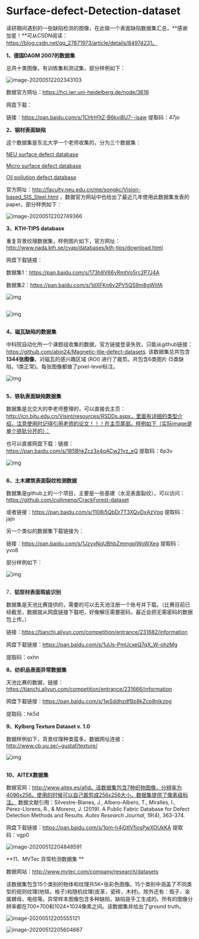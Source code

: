 # Surface-defect-Detection-dataset
读研期间遇到的一些缺陷检测的图像，在此做一个表面缺陷数据集汇总，**感谢加星！**可从CSDN阅读：https://blog.csdn.net/qq_27871973/article/details/84974231。

**1、德国DAGM 2007的数据集**

总共十类图像，有训练集和测试集，部分样例如下：

![image-20200512202343103](C:\Users\zhygou\AppData\Roaming\Typora\typora-user-images\image-20200512202343103.png)

数据官方网址：https://hci.iwr.uni-heidelberg.de/node/3616

网盘下载：

链接：https://pan.baidu.com/s/1CHrH1tZ-B6kvi8U7--isaw 
提取码：47jo 

**2、钢材表面缺陷**

这个数据集是东北大学一个老师收集的，分为三个数据集：

[NEU surface defect database](http://faculty.neu.edu.cn/yunhyan/NEU_surface_defect_database.html) 

[Micro surface defect database](http://faculty.neu.edu.cn/yunhyan/SCACM.html)

[Oil pollution defect database](http://faculty.neu.edu.cn/yunhyan/SLSM.html)

官方网址：http://faculty.neu.edu.cn/me/songkc/Vision-based_SIS_Steel.html ，数据官方网站中也给出了最近几年使用此数据集发表的paper。部分样例如下：

![image-20200512202749366](C:\Users\zhygou\AppData\Roaming\Typora\typora-user-images\image-20200512202749366.png)

**3、KTH-TIPS database**

重复背景纹理数据集，样例图片如下，官方网址：http://www.nada.kth.se/cvap/databases/kth-tips/download.html

网盘下载链接：

数据集1：https://pan.baidu.com/s/173h8V66yRmtVo5rc2P7J4A

数据集2：https://pan.baidu.com/s/1dXFKn6v2PV5QS9m8gWlifA

![img](https://img-blog.csdnimg.cn/20181212161012648.png?x-oss-process=image/watermark,type_ZmFuZ3poZW5naGVpdGk,shadow_10,text_aHR0cHM6Ly9ibG9nLmNzZG4ubmV0L3FxXzI3ODcxOTcz,size_16,color_FFFFFF,t_70)

![点击并拖拽以移动](data:image/gif;base64,R0lGODlhAQABAPABAP///wAAACH5BAEKAAAALAAAAAABAAEAAAICRAEAOw==)

![img](https://img-blog.csdnimg.cn/20181212161037714.png?x-oss-process=image/watermark,type_ZmFuZ3poZW5naGVpdGk,shadow_10,text_aHR0cHM6Ly9ibG9nLmNzZG4ubmV0L3FxXzI3ODcxOTcz,size_16,color_FFFFFF,t_70)

![点击并拖拽以移动](data:image/gif;base64,R0lGODlhAQABAPABAP///wAAACH5BAEKAAAALAAAAAABAAEAAAICRAEAOw==)

**4、磁瓦缺陷的数据集**

 中科院自动化所一个课题组收集的数据，官方链接登录失败，只能从github链接：https://github.com/abin24/Magnetic-tile-defect-datasets. 该数据集总共包含**1344张图像**，对磁瓦的感兴趣区域 (ROI) 进行了裁剪。共包含6类图片 (5类缺陷，1类正常)。每张图像都做了pixel-level标注。

![img](https://img-blog.csdnimg.cn/2018121216162780.png?x-oss-process=image/watermark,type_ZmFuZ3poZW5naGVpdGk,shadow_10,text_aHR0cHM6Ly9ibG9nLmNzZG4ubmV0L3FxXzI3ODcxOTcz,size_16,color_FFFFFF,t_70)

![点击并拖拽以移动](data:image/gif;base64,R0lGODlhAQABAPABAP///wAAACH5BAEKAAAALAAAAAABAAEAAAICRAEAOw==)

**5、铁轨表面缺陷数据集**

 数据集是北交大的李老师整理的，可以直接去主页：http://icn.bjtu.edu.cn/Visint/resources/RSDDs.aspx，里面有详细的类型介绍，注意使用时记得引用老师的论文！！！在主页尾部。样例如下（实际image是单个铁轨分开的）：

也可以直接网盘下载：链接：https://pan.baidu.com/s/185BhkZcz3x4qACw21vz_eQ 
提取码：6p3v 

![img](https://img-blog.csdnimg.cn/20190320152729767.png?x-oss-process=image/watermark,type_ZmFuZ3poZW5naGVpdGk,shadow_10,text_aHR0cHM6Ly9ibG9nLmNzZG4ubmV0L3FxXzI3ODcxOTcz,size_16,color_FFFFFF,t_70)

![点击并拖拽以移动](data:image/gif;base64,R0lGODlhAQABAPABAP///wAAACH5BAEKAAAALAAAAAABAAEAAAICRAEAOw==)

**6、土木建筑表面裂纹检测数据**

数据集是github上的一个项目，主要是一些基建（水泥表面裂纹），可以访问：https://github.com/cuilimeng/CrackForest-dataset

或者链接：https://pan.baidu.com/s/1108j5QbDr7T3XQvDxAzVpg 
提取码：jajn 

另一个类似的数据集下载链接为：

链接：https://pan.baidu.com/s/1JzyxNqUBhbZmmgpIWoWXeg 
提取码：yvo8 

部分样例如下：

![img](https://img-blog.csdnimg.cn/20190320153624428.png?x-oss-process=image/watermark,type_ZmFuZ3poZW5naGVpdGk,shadow_10,text_aHR0cHM6Ly9ibG9nLmNzZG4ubmV0L3FxXzI3ODcxOTcz,size_16,color_FFFFFF,t_70)

![点击并拖拽以移动](data:image/gif;base64,R0lGODlhAQABAPABAP///wAAACH5BAEKAAAALAAAAAABAAEAAAICRAEAOw==)

7、**铝型材表面瑕疵识别** 

数据集是天池比赛提供的，需要的可以去天池注册一个账号并下载。（比赛目前已经截至，数据就从网盘链接下载吧，好像解压需要密码，最近会把无需密码的数据包上传。）

链接：https://tianchi.aliyun.com/competition/entrance/231682/information

网盘下载链接：https://pan.baidu.com/s/1uUs-PmUcxeQ7qX_W-ohzMg

提取码：oxhn

**8、纺织品表面异常数据集**

天池比赛的数据，链接：https://tianchi.aliyun.com/competition/entrance/231666/information

网盘下载链接：https://pan.baidu.com/s/1wSddhzdfBp8kZcp8nIkzpg

提取码：hk5d

**9、Kylberg Texture Dataset v. 1.0**

数据样例如下，背景纹理种类蛮多。数据网址连接：http://www.cb.uu.se/~gustaf/texture/

![img](https://img-blog.csdnimg.cn/2019121121114527.png?x-oss-process=image/watermark,type_ZmFuZ3poZW5naGVpdGk,shadow_10,text_aHR0cHM6Ly9ibG9nLmNzZG4ubmV0L3FxXzI3ODcxOTcz,size_16,color_FFFFFF,t_70)

![点击并拖拽以移动](data:image/gif;base64,R0lGODlhAQABAPABAP///wAAACH5BAEKAAAALAAAAAABAAEAAAICRAEAOw==)

**10、AITEX数据集**

数据官网：http://www.aitex.es/afid。该数据集包含7种织物图像，分辨率为4096x256。使用的时候可以自己裁剪成256x256大小。数据集提供了像素级标注。
 数据文献引用：Silvestre-Blanes, J., Albero-Albero, T., Miralles, I., Pérez-Llorens, R., & Moreno, J. (2019). A Public Fabric Database for Defect Detection Methods and Results. *Autex Research Journal*, *19*(4), 363-374.

网盘下载链接：https://pan.baidu.com/s/1pm-h4jGtIVfiosPwXOUkKA 
提取码：vgp0 

![image-20200512204848591](pic/image-20200512204848591.png)

**11、MVTec 异常检测数据集 **

数据网站：http://www.mvtec.com/company/research/datasets

该数据集包含15个类别的物体和纹理共5K+张彩色图像。15个类别中涵盖了不同类型的规则纹理(地毯，格子)和随机纹理(皮革，瓷砖，木材)。除外还有：瓶子、金属螺母，电缆等。异常样本图像包含多种缺陷，缺陷是手工生成的。所有的图像分辨率都在700×700和1024×1024像素之间。该数据集并给出了ground truth。

![image-20200512205555121](C:\Users\zhygou\AppData\Roaming\Typora\typora-user-images\image-20200512205555121.png)

![image-20200512205604667](C:\Users\zhygou\AppData\Roaming\Typora\typora-user-images\image-20200512205604667.png)
